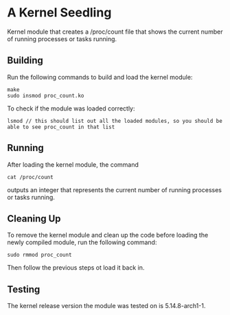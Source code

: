# A Kernel Seedling

Kernel module that creates a /proc/count file that shows the current number of running processes or tasks running.

## Building

Run the following commands to build and load the kernel module:
    
    make
    sudo insmod proc_count.ko

To check if the module was loaded correctly:

    lsmod // this should list out all the loaded modules, so you should be able to see proc_count in that list

## Running

After loading the kernel module, the command

    cat /proc/count

outputs an integer that represents the current number of running processes or tasks running.

## Cleaning Up

To remove the kernel module and clean up the code before loading the newly compiled module, run the following command:

    sudo rmmod proc_count

Then follow the previous steps ot load it back in.

## Testing

The kernel release version the module was tested on is 5.14.8-arch1-1.